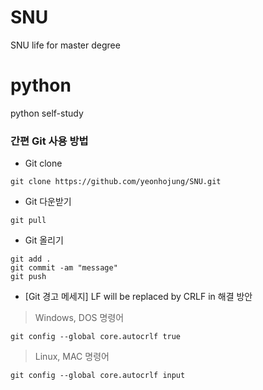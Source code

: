 # SNU
SNU life for master degree

# python
python self-study

### 간편 Git 사용 방법
  - Git clone
```
git clone https://github.com/yeonhojung/SNU.git
```
  - Git 다운받기
```
git pull
```
  - Git 올리기
```
git add .
git commit -am "message"
git push 
```

  - [Git 경고 메세지] LF will be replaced by CRLF in 해결 방안
> Windows, DOS 명령어
```
git config --global core.autocrlf true
```


> Linux, MAC 명령어
```
git config --global core.autocrlf input
```
